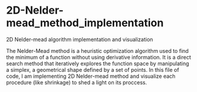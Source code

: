 # 2D-Nelder-mead_method_implementation
2D Nelder-mead algorithm implementation and visualization

The Nelder-Mead method is a heuristic optimization algorithm used to find the minimum of a function without using derivative information. It is a direct search method that iteratively explores the function space by manipulating a simplex, a geometrical shape defined by a set of points. 
In this file of code, I am implementing 2D Nelder-mead method and visualize each procedure (like shrinkage) to shed a light on its proccess.


